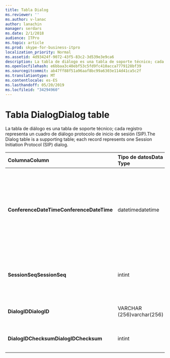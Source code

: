 ```yaml
---
title: Tabla Dialog
ms.reviewer: ''
ms.author: v-lanac
author: lanachin
manager: serdars
ms.date: 2/1/2018
audience: ITPro
ms.topic: article
ms.prod: skype-for-business-itpro
localization_priority: Normal
ms.assetid: 4d93424f-9072-43f5-83c2-3d539e3e9ca6
description: La tabla de diálogo es una tabla de soporte técnico; cada registro representa un cuadro de diálogo protocolo de inicio de sesión (SIP).
ms.openlocfilehash: e6bbaa3c40ebf53c5fd9fc410acca7779128bf39
ms.sourcegitcommit: ab47ff88f51a96aaf8bc99a6303e114d41ca5c2f
ms.translationtype: MT
ms.contentlocale: es-ES
ms.lasthandoff: 05/20/2019
ms.locfileid: "34294960"
---
```

# <a name="dialog-table"></a><span data-ttu-id="03750-103">Tabla Dialog</span><span class="sxs-lookup"><span data-stu-id="03750-103">Dialog table</span></span>
 
<span data-ttu-id="03750-104">La tabla de diálogo es una tabla de soporte técnico; cada registro representa un cuadro de diálogo protocolo de inicio de sesión (SIP).</span><span class="sxs-lookup"><span data-stu-id="03750-104">The Dialog table is a supporting table; each record represents one Session Initiation Protocol (SIP) dialog.</span></span>
  
|<span data-ttu-id="03750-105">**Columna**</span><span class="sxs-lookup"><span data-stu-id="03750-105">**Column**</span></span>|<span data-ttu-id="03750-106">**Tipo de datos**</span><span class="sxs-lookup"><span data-stu-id="03750-106">**Data Type**</span></span>|<span data-ttu-id="03750-107">**Clave o índice**</span><span class="sxs-lookup"><span data-stu-id="03750-107">**Key/Index**</span></span>|<span data-ttu-id="03750-108">**Detalles**</span><span class="sxs-lookup"><span data-stu-id="03750-108">**Details**</span></span>|
|:-----|:-----|:-----|:-----|
|<span data-ttu-id="03750-109">**ConferenceDateTime**</span><span class="sxs-lookup"><span data-stu-id="03750-109">**ConferenceDateTime**</span></span> <br/> |<span data-ttu-id="03750-110">datetime</span><span class="sxs-lookup"><span data-stu-id="03750-110">datetime</span></span>  <br/> |<span data-ttu-id="03750-111">Primary</span><span class="sxs-lookup"><span data-stu-id="03750-111">Primary</span></span>  <br/> |<span data-ttu-id="03750-112">Hora en que el agente de calidad de excelencia (QoE) recibe el primer informe de quien llama o de quien llama.</span><span class="sxs-lookup"><span data-stu-id="03750-112">Time when the Quality of Excellence (QoE) agent receives the first report from either caller or callee.</span></span> <span data-ttu-id="03750-113">Se usa en conjunción con SessionSeq para identificar de forma única una sesión.</span><span class="sxs-lookup"><span data-stu-id="03750-113">Used in conjunction with SessionSeq to uniquely identify a session.</span></span>  <br/> |
|<span data-ttu-id="03750-114">**SessionSeq**</span><span class="sxs-lookup"><span data-stu-id="03750-114">**SessionSeq**</span></span> <br/> |<span data-ttu-id="03750-115">int</span><span class="sxs-lookup"><span data-stu-id="03750-115">int</span></span>  <br/> |<span data-ttu-id="03750-116">Primary</span><span class="sxs-lookup"><span data-stu-id="03750-116">Primary</span></span>  <br/> |<span data-ttu-id="03750-117">Número de secuencia para diferenciar las sesiones cuando tienen el mismo ConferenceDateTime.</span><span class="sxs-lookup"><span data-stu-id="03750-117">Sequence number to differentiate sessions when they have the same ConferenceDateTime.</span></span>  <br/> |
|<span data-ttu-id="03750-118">**DialogID**</span><span class="sxs-lookup"><span data-stu-id="03750-118">**DialogID**</span></span> <br/> |<span data-ttu-id="03750-119">VARCHAR (256)</span><span class="sxs-lookup"><span data-stu-id="03750-119">varchar(256)</span></span>  <br/> ||<span data-ttu-id="03750-120">IDENTIFICADOR de cuadro de diálogo único de forma global.</span><span class="sxs-lookup"><span data-stu-id="03750-120">Dialog ID which is globally unique.</span></span>  <br/> |
|<span data-ttu-id="03750-121">**DialogIDChecksum**</span><span class="sxs-lookup"><span data-stu-id="03750-121">**DialogIDChecksum**</span></span> <br/> |<span data-ttu-id="03750-122">int</span><span class="sxs-lookup"><span data-stu-id="03750-122">int</span></span>  <br/> |<span data-ttu-id="03750-123">clasificación</span><span class="sxs-lookup"><span data-stu-id="03750-123">index</span></span>  <br/> |<span data-ttu-id="03750-124">Suma de comprobación del identificador de cuadro de diálogo.</span><span class="sxs-lookup"><span data-stu-id="03750-124">Checksum of the Dialog ID.</span></span>  <br/> |
   

